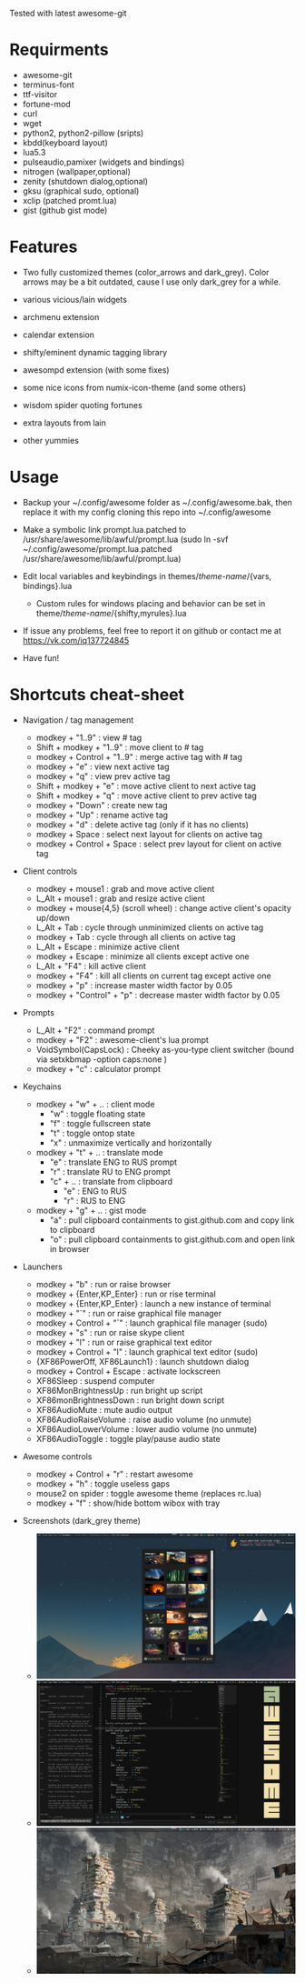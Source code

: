 Tested with latest awesome-git

# Requirments

* awesome-git
* terminus-font
* ttf-visitor
* fortune-mod
* curl
* wget
* python2, python2-pillow (sripts)
* kbdd(keyboard layout)
* lua5.3
* pulseaudio,pamixer (widgets and bindings)
* nitrogen (wallpaper,optional)
* zenity (shutdown dialog,optional)
* gksu (graphical sudo, optional)
* xclip (patched promt.lua)
* gist (github gist mode)

# Features

* Two fully customized themes (color_arrows and dark_grey). Color arrows may be a bit outdated, cause I use only dark_grey for a while.

* various vicious/lain widgets

* archmenu extension

* calendar extension

* shifty/eminent dynamic tagging library

* awesompd extension (with some fixes)

* some nice icons from numix-icon-theme (and some others)

* wisdom spider quoting fortunes

* extra layouts from lain

* other yummies

# Usage

* Backup your ~/.config/awesome folder as ~/.config/awesome.bak, then replace it with my config cloning this repo into ~/.config/awesome

* Make a symbolic link prompt.lua.patched to /usr/share/awesome/lib/awful/prompt.lua (sudo ln -svf ~/.config/awesome/prompt.lua.patched /usr/share/awesome/lib/awful/prompt.lua)

* Edit local variables and keybindings in themes/_theme-name_/{vars, bindings}.lua
  * Custom rules for windows placing and behavior can be set in theme/_theme-name_/{shifty,myrules}.lua

* If issue any problems, feel free to report it on github or contact me at https://vk.com/iq137724845

* Have fun!

# Shortcuts cheat-sheet

* Navigation / tag management
  * modkey + "1..9" : view # tag
  * Shift + modkey + "1..9" : move client to # tag
  * modkey + Control + "1..9" : merge active tag with # tag
  * modkey + "e" : view next active tag
  * modkey + "q" : view prev active tag
  * Shift + modkey + "e" : move active client to next active tag
  * Shift + modkey + "q" : move active client to prev active tag
  * modkey + "Down" : create new tag
  * modkey + "Up" : rename active tag
  * modkey + "d" : delete active tag (only if it has no clients)
  * modkey + Space : select next layout for clients on active tag
  * modkey + Control + Space : select prev layout for client on active tag

* Client controls
  * modkey + mouse1 : grab and move active client
  * L_Alt + mouse1 : grab and resize active client
  * modkey + mouse{4,5} (scroll wheel) : change active client's opacity up/down
  * L_Alt + Tab : cycle through unminimized clients on active tag
  * modkey + Tab : cycle through all clients on active tag
  * L_Alt + Escape : minimize active client
  * modkey + Escape : minimize all clients except active one
  * L_Alt + "F4" : kill active client
  * modkey + "F4" : kill all clients on current tag except active one
  * modkey + "p" : increase master width factor by 0.05
  * modkey + "Control" + "p" : decrease master width factor by 0.05

* Prompts
  * L_Alt + "F2" : command prompt
  * modkey + "F2" : awesome-client's lua prompt
  * VoidSymbol(CapsLock) : Cheeky as-you-type client switcher (bound via setxkbmap -option caps:none )
  * modkey + "c" : calculator prompt

* Keychains
  * modkey + "w" + .. : client mode
    * "w" : toggle floating state
    * "f" : toggle fullscreen state
    * "t" : toggle ontop state
    * "x" : unmaximize vertically and horizontally
  * modkey + "t" + .. : translate mode
    * "e" : translate ENG to RUS prompt
    * "r" : translate RU to ENG prompt
    * "c" + .. : translate from clipboard
      * "e" : ENG to RUS
      * "r" : RUS to ENG
  * modkey + "g" + .. : gist mode
    * "a" : pull clipboard containments to gist.github.com and copy link to clipboard
    * "o" : pull clipboard containments to gist.github.com and open link in browser

* Launchers
  * modkey + "b" : run or raise browser
  * modkey + {Enter,KP_Enter} : run or rise terminal
  * modkey + {Enter,KP_Enter} : launch a new instance of terminal
  * modkey + "\`" : run or raise graphical file manager
  * modkey + Control + "\`" : launch graphical file manager (sudo)
  * modkey + "s" : run or raise skype client
  * modkey + "l" : run or raise graphical text editor
  * modkey + Control + "l" : launch graphical text editor (sudo)
  * {XF86PowerOff, XF86Launch1} : launch shutdown dialog
  * modkey + Control + Escape : activate lockscreen
  * XF86Sleep : suspend computer
  * XF86MonBrightnessUp : run bright up script
  * XF86monBrightnessDown : run bright down script
  * XF86AudioMute : mute audio output
  * XF86AudioRaiseVolume : raise audio volume (no unmute)
  * XF86AudioLowerVolume : lower audio volume (no unmute)
  * XF86AudioToggle : toggle play/pause audio state

* Awesome controls
  * modkey + Control + "r" : restart awesome
  * modkey + "h" : toggle useless gaps
  * mouse2 on spider : toggle awesome theme (replaces rc.lua)
  * modkey + "f" : show/hide bottom wibox with tray

* Screenshots (dark_grey theme)
  * ![Alt text](/screenshot/dark_grey_1?raw=true "1")
  * ![Alt text](/screenshot/dark_grey_2?raw=true "2")
  * ![Alt text](/screenshot/dark_grey_3?raw=true "3")
